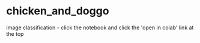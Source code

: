 # chicken_and_doggo
image classification - click the notebook and click the 'open in colab' link at the top
